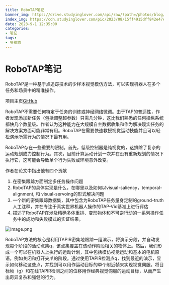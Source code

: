 ```yaml
---
title: RoboTAP笔记
banner_img: https://drive.studyinglover.com/api/raw/?path=/photos/blog/background/1679396994125.png
index_img: https://cdn.studyinglover.com/pic/2023/08/15ff4915dff842e47e91d580d0d0fe5c.png
date: 2023-9-1 12:35:00
categories:
- 笔记
tags:
- 多模态
---
```

# RoboTAP笔记
RoboTAP是一种基于点追踪技术的少样本视觉模仿方法，可以实现机器人在多个任务和场景中的精准操作。

项目主页[GitHub](https://robotap.github.io/)

RoboTAP不需要任何特定于任务的训练或神经网络微调。由于TAP的普适性，作者发现添加新任务（包括调整超参数）只需几分钟，这比我们熟悉的任何操纵系统都快几个数量级。作者认为这种能力在大规模自主数据收集和作为解决现实任务的解决方案方面可能非常有用。RoboTAP在需要快速教授视觉运动技能并且可以轻松演示所需行为的情况下最有用。

RoboTAP存在一些重要的限制。首先，低级控制器是纯视觉的，这排除了复杂的运动规划或力控制行为。其次，目前计算运动计划一次并在没有重新规划的情况下执行它，这可能会导致单个行为失败或环境意外改变。

作者在论文中指出他有四个贡献

1. 在密集跟踪方面制定多任务操作问题
2. RoboTAP的具体实现是什么，在哪里以及如何以visual-saliency，temporal-alignment, 和 visual-servoing的形式解决问题
3. 一个新的密集跟踪数据集，其中包含为RoboTAP任务量身定制的ground-truth人工注释，并在专注于真实世界机器人操作的TAP-Vid基准上进行评估
4. 描述了RoboTAP在涉及精确多体重排、变形物体和不可逆行动的一系列操作任务中的成功和失败模式的实证结果。

![image.png](https://cdn.studyinglover.com/pic/2023/08/15ff4915dff842e47e91d580d0d0fe5c.png)

RoboTAP方法的核心是利用TAPIR密集地跟踪一组演示，将演示分段，并自动发现每个阶段的活动点集q，该点集覆盖在该动作阶段相关的物体上。然后，我们形成一个可以在机器人上执行的运动计划，其中包括模仿视觉运动和基本的电机原语，例如关闭和打开夹爪的阶段。通过使用TAPIR检测点q，找到最近的演示，显示如何移动这些点，并找到可以用作运动目标的单个附近帧来实现视觉伺服。将目标帧（g）和在线TAPIR检测之间的位移用作经典视觉伺服的运动目标，从而产生出奇异复杂和强健的行为。